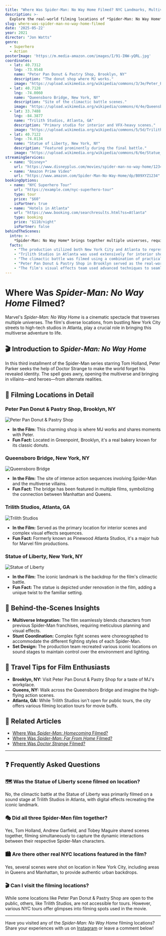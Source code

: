 ```yaml
---
title: "Where Was Spider-Man: No Way Home Filmed? NYC Landmarks, Multiverse Sets & More"
description: >-
  Explore the real-world filming locations of *Spider-Man: No Way Home*, from iconic New York City landmarks to Atlanta's sound stages. Discover behind-the-scenes insights and plan your visit to these cinematic spots.
slug: where-was-spider-man-no-way-home-filmed
date: '2025-05-22'
year: 2021
director: "Jon Watts"
genre:
  - Superhero
  - Action
posterImage: 'https://m.media-amazon.com/images/I/91-INW-yQRL.jpg'
coordinates:
  - lat: 40.7312
    lng: -73.9548
    name: "Peter Pan Donut & Pastry Shop, Brooklyn, NY"
    description: "The donut shop where MJ works."
    image: "https://upload.wikimedia.org/wikipedia/commons/3/3e/Peter_Pan_Donut_%26_Pastry_Shop.jpg"
  - lat: 40.7128
    lng: -74.0060
    name: "Queensboro Bridge, New York, NY"
    description: "Site of the climactic battle scenes."
    image: "https://upload.wikimedia.org/wikipedia/commons/4/4e/Queensboro_Bridge.jpg"
  - lat: 33.7488
    lng: -84.3877
    name: "Trilith Studios, Atlanta, GA"
    description: "Primary studio for interior and VFX-heavy scenes."
    image: "https://upload.wikimedia.org/wikipedia/commons/5/5d/Trilith_Studios.jpg"
  - lat: 40.7122
    lng: -74.0134
    name: "Statue of Liberty, New York, NY"
    description: "Featured prominently during the final battle."
    image: "https://upload.wikimedia.org/wikipedia/commons/6/6e/Statue_of_Liberty.jpg"
streamingServices:
  - name: "Disney+"
    url: "https://www.disneyplus.com/movies/spider-man-no-way-home/12345678"
  - name: "Amazon Prime Video"
    url: "https://www.amazon.com/Spider-Man-No-Way-Home/dp/B09XYZ1234"
bookingOptions:
  - name: "NYC Superhero Tour"
    url: "https://example.com/nyc-superhero-tour"
    type: tour
    price: "$60"
    isPartner: true
  - name: "Hotels in Atlanta"
    url: "https://www.booking.com/searchresults.html?ss=Atlanta"
    type: booking
    price: "$110/night"
    isPartner: false
behindTheScenes:
  intro: >-
    *Spider-Man: No Way Home* brings together multiple universes, requiring a blend of real-world locations and cutting-edge visual effects. Here's a look behind the curtain.
  facts:
    - "The production utilized both New York City and Atlanta to represent various settings."
    - "Trilith Studios in Atlanta was used extensively for interior shots and complex VFX scenes."
    - "The climactic battle was filmed using a combination of practical sets and CGI to recreate the Statue of Liberty under renovation."
    - "Peter Pan Donut & Pastry Shop in Brooklyn served as the real-world location for MJ’s workplace."
    - "The film's visual effects team used advanced techniques to seamlessly integrate characters from different universes."
---
```



# Where Was *Spider-Man: No Way Home* Filmed?

Marvel's *Spider-Man: No Way Home* is a cinematic spectacle that traverses multiple universes. The film's diverse locations, from bustling New York City streets to high-tech studios in Atlanta, play a crucial role in bringing this multiverse adventure to life.

## 🎬 Introduction to *Spider-Man: No Way Home*

In this third installment of the Spider-Man series starring Tom Holland, Peter Parker seeks the help of Doctor Strange to make the world forget his revealed identity. The spell goes awry, opening the multiverse and bringing in villains—and heroes—from alternate realities.

## 📍 Filming Locations in Detail

### Peter Pan Donut & Pastry Shop, Brooklyn, NY

![Peter Pan Donut & Pastry Shop](https://static.wikia.nocookie.net/marvelcinematicuniverse/images/9/9c/Peter_Pan_Donut_and_Pastry_Shop_%28December_2024%29.png/revision/latest?cb=20231211031247)

- **In the Film:** This charming shop is where MJ works and shares moments with Peter.
- **Fun Fact:** Located in Greenpoint, Brooklyn, it's a real bakery known for its classic donuts.

### Queensboro Bridge, New York, NY

![Queensboro Bridge](https://static.wikia.nocookie.net/marvelcinematicuniverse/images/7/7b/Spider-Man_NWH_trailer_23.png/revision/latest?cb=20230321042507)

- **In the Film:** The site of intense action sequences involving Spider-Man and the multiverse villains.
- **Fun Fact:** The bridge has been featured in multiple films, symbolizing the connection between Manhattan and Queens.

### Trilith Studios, Atlanta, GA

![Trilith Studios](https://encrypted-tbn0.gstatic.com/images?q=tbn:ANd9GcQtTShSQ72_vB22tjNG-6K4e9AmXONE5KUf5A&s)

- **In the Film:** Served as the primary location for interior scenes and complex visual effects sequences.
- **Fun Fact:** Formerly known as Pinewood Atlanta Studios, it's a major hub for Marvel film productions.

### Statue of Liberty, New York, NY

![Statue of Liberty](https://encrypted-tbn0.gstatic.com/images?q=tbn:ANd9GcTeMx_OjCI8HrgLZYc-lI8fq0R0vH1TAOwjuA&s)

- **In the Film:** The iconic landmark is the backdrop for the film's climactic battle.
- **Fun Fact:** The statue is depicted under renovation in the film, adding a unique twist to the familiar setting.

## 🎥 Behind-the-Scenes Insights

- **Multiverse Integration:** The film seamlessly blends characters from previous Spider-Man franchises, requiring meticulous planning and visual effects.
- **Stunt Coordination:** Complex fight scenes were choreographed to accommodate the different fighting styles of each Spider-Man.
- **Set Design:** The production team recreated various iconic locations on sound stages to maintain control over the environment and lighting.

## 🧳 Travel Tips for Film Enthusiasts

- **Brooklyn, NY:** Visit Peter Pan Donut & Pastry Shop for a taste of MJ's workplace.
- **Queens, NY:** Walk across the Queensboro Bridge and imagine the high-flying action scenes.
- **Atlanta, GA:** While Trilith Studios isn't open for public tours, the city offers various filming location tours for movie buffs.

## 🔗 Related Articles

- [Where Was *Spider-Man: Homecoming* Filmed?](/films/where-was-spider-man-homecoming-filmed)
- [Where Was *Spider-Man: Far From Home* Filmed?](/films/where-was-spider-man-far-from-home-filmed)
- [Where Was *Doctor Strange* Filmed?](/films/where-was-doctor-strange-filmed)

---

## ❓ Frequently Asked Questions

### 🗺️ Was the Statue of Liberty scene filmed on location?

No, the climactic battle at the Statue of Liberty was primarily filmed on a sound stage at Trilith Studios in Atlanta, with digital effects recreating the iconic landmark.

### 🎭 Did all three Spider-Men film together?

Yes, Tom Holland, Andrew Garfield, and Tobey Maguire shared scenes together, filming simultaneously to capture the dynamic interactions between their respective Spider-Man characters.

### 🏙️ Are there other real NYC locations featured in the film?

Yes, several scenes were shot on location in New York City, including areas in Queens and Manhattan, to provide authentic urban backdrops.

### 🎬 Can I visit the filming locations?

While some locations like Peter Pan Donut & Pastry Shop are open to the public, others, like Trilith Studios, are not accessible for tours. However, various NYC tours offer glimpses into filming spots used in the movie.

---

Have you visited any of the *Spider-Man: No Way Home* filming locations? Share your experiences with us on [Instagram](https://instagram.com/wherewasitfilmed) or leave a comment below!
